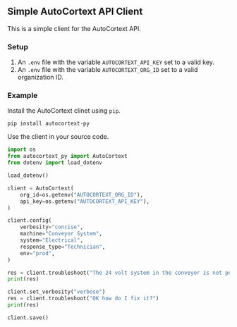 ## Simple AutoCortext API Client

This is a simple client for the AutoCortext API.

### Setup

1. An `.env` file with the variable `AUTOCORTEXT_API_KEY` set to a valid key.
1. An `.env` file with the variable `AUTOCORTEXT_ORG_ID` set to a valid organization ID.

### Example

Install the AutoCortext clinet using `pip`.

```shell
pip install autocortext-py
```

Use the client in your source code.

```python
import os
from autocortext_py import AutoCortext
from dotenv import load_dotenv

load_dotenv()

client = AutoCortext(
    org_id=os.getenv("AUTOCORTEXT_ORG_ID"),
    api_key=os.getenv("AUTOCORTEXT_API_KEY"),
)

client.config(
    verbosity="concise",
    machine="Conveyor System",
    system="Electrical",
    response_type="Technician",
    env="prod",
)

res = client.troubleshoot("The 24 volt system in the conveyor is not powering on.")
print(res)

client.set_verbosity("verbose")
res = client.troubleshoot("OK how do I fix it?")
print(res)

client.save()
```
